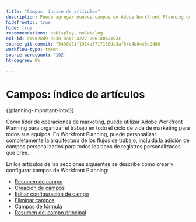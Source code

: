 ```yaml
---
title: "Campos: índice de artículos"
description: Puede agregar nuevos campos en Adobe Workfront Planning que reflejen el ciclo de vida de su organización. Los campos son atributos de tipos de registro.
hidefromtoc: true
hide: true
recommendations: noDisplay, noCatalog
exl-id: d06028d9-9230-4a6c-a227-20618067192c
source-git-commit: f5430d81f1914a3717130de3af54b4b84e0e2d06
workflow-type: tm+mt
source-wordcount: '102'
ht-degree: 0%

---
```


# Campos: índice de artículos

<!--
title: Fields: article index
description: You can add new fields in Adobe Workfront Planning that reflect your organization's lifecycle. Fields are attributes of record types. 
hidefromtoc: yes
author: Alina
feature: Work Management (***************WE NEED A NEW ONE HERE***********)
role: User, Admin
hide: yes
-->

<!--update the metadata with real information when making this available in TOC and in the left nav-->

{{planning-important-intro}}

Como líder de operaciones de marketing, puede utilizar Adobe Workfront Planning para organizar el trabajo en todo el ciclo de vida de marketing para todos sus equipos. En Workfront Planning, puede personalizar completamente la arquitectura de los flujos de trabajo, incluida la adición de campos personalizados para todos los tipos de registros personalizados que cree.

En los artículos de las secciones siguientes se describe cómo crear y configurar campos de Workfront Planning:

* [Resumen de campo](/help/quicksilver/planning/fields/fields-overview.md)
* [Creación de campos](/help/quicksilver/planning/fields/create-fields.md)
* [Editar configuración de campo](/help/quicksilver/planning/fields/edit-fields.md)
* [Eliminar campos](/help/quicksilver/planning/fields/delete-fields.md)
* [Campos de fórmula](/help/quicksilver/planning/fields/formula-fields.md)
* [Resumen del campo principal](/help/quicksilver/planning/fields/primary-field-overview.md)

